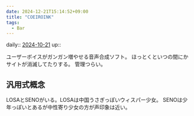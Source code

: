 ```yaml
---
date: 2024-12-21T15:14:52+09:00
title: "COEIROINK"
tags:
  - Bar
---
```


daily:: [2024-10-21](Daily_Note/2024-10-21.md)
up::

ユーザーボイスがガンガン増やせる音声合成ソフト。
ほっとくといつの間にかサイトが消滅してたりする。
管理つらい。

## 汎用式概念
LOSAとSENOがいる。LOSAは中国うさぎっぽいウィスパー少女。
SENOは少年っぽいとあるが中性寄り少女の方が声印象は近い。